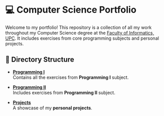 # 💻 Computer Science Portfolio

Welcome to my portfolio! This repository is a collection of all my work throughout my Computer Science degree at the [Faculty of Informatics, UPC](https://www.fib.upc.edu/en). It includes exercises from core programming subjects and personal projects.

## 📂 Directory Structure

- **[Programming I](./programming-1/)**  
  Contains all the exercises from **Programming I** subject.

- **[Programming II](./programming-2/)**  
  Includes exercises from **Programming II** subject.

- **[Projects](./projects/)**  
  A showcase of my **personal projects**.

